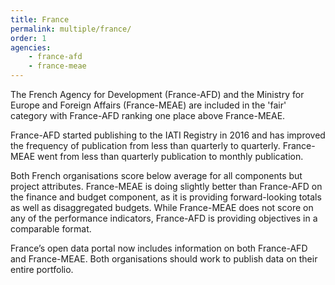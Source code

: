 ```yaml
---
title: France
permalink: multiple/france/
order: 1
agencies:
    - france-afd
    - france-meae
---
```


The French Agency for Development (France-AFD) and the Ministry for Europe and Foreign Affairs (France-MEAE) are included in the 'fair' category with France-AFD ranking one place above France-MEAE.

France-AFD started publishing to the IATI Registry in 2016 and has improved the frequency of publication from less than quarterly to quarterly. France-MEAE went from less than quarterly publication to monthly publication.

Both French organisations score below average for all components but project attributes. France-MEAE is doing slightly better than France-AFD on the finance and budget component, as it is providing forward-looking totals as well as disaggregated budgets. While France-MEAE does not score on any of the performance indicators, France-AFD is providing objectives in a comparable format.

France’s open data portal now includes information on both France-AFD and France-MEAE. Both organisations should work to publish data on their entire portfolio.
